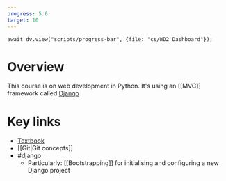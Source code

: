 ```yaml
---
progress: 5.6
target: 10
---
```


```dataviewjs
await dv.view("scripts/progress-bar", {file: "cs/WD2 Dashboard"});
```

# Overview
This course is on web development in Python. It's using an [[MVC]] framework called [Django](https://www.djangoproject.com/)

# Key links
- [Textbook](https://moodle.gla.ac.uk/pluginfile.php/5700465/mod_resource/content/1/twd-uog-lib-2021-01-07.pdf)
- [[Git|Git concepts]]
- #django 
	- Particularly: [[Bootstrapping]] for initialising and configuring a new Django project